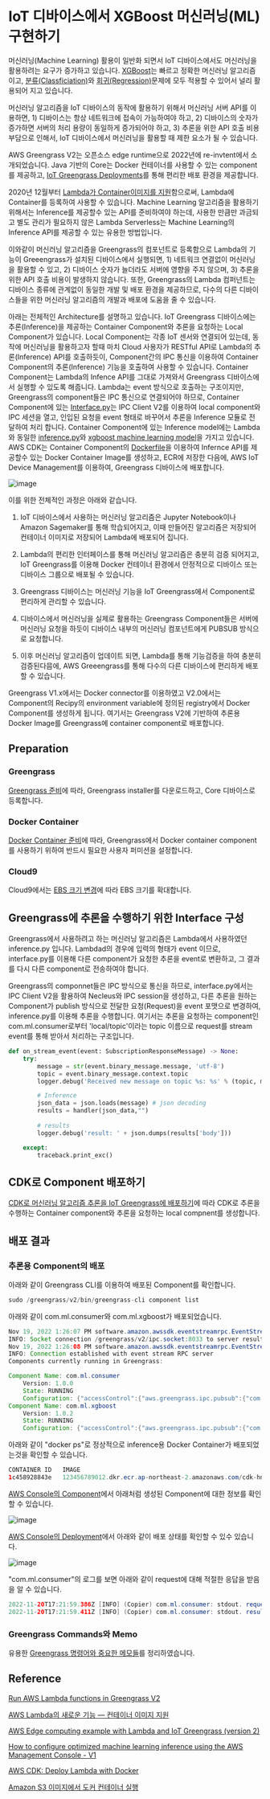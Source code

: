 # IoT 디바이스에서 XGBoost 머신러닝(ML) 구현하기 

머신러닝(Machine Learning) 활용이 일반화 되면서 IoT 디바이스에서도 머신러닝을 활용하려는 요구가 증가하고 있습니다. [XGBoost](https://github.com/kyopark2014/ML-Algorithms/blob/main/xgboost.md)는 빠르고 정확한 머신러닝 알고리즘이고, [분류(Classficiation)](https://github.com/kyopark2014/ML-Algorithms/blob/main/classification.md)와 [회귀(Regression)](https://github.com/kyopark2014/ML-Algorithms/blob/main/regression.md)문제에 모두 적용할 수 있어서 널리 활용되어 지고 있습니다. 

머신러닝 알고리즘을 IoT 디바이스의 동작에 활용하기 위해서 머신러닝 서버 API를 이용하면, 1) 디바이스는 항상 네트워크에 접속이 가능하여야 하고, 2) 디바이스의 숫자가 증가하면 서버의 처리 용량이 동일하게 증가되어야 하고, 3) 추론을 위한 API 호출 비용 부담으로 인해서, IoT 디바이스에서 머신러닝을 활용할 때 제한 요소가 될 수 있습니다. 

AWS Greengrass V2는 오픈소스 edge runtime으로 2022년에 re-invtent에서 소개되었습니다. Java 기반의 Core는 Docker 컨테이너를 사용할 수 있는 component를 제공하고, [IoT Greengrass Deployments](https://ap-northeast-2.console.aws.amazon.com/iot/home?region=ap-northeast-2#/greengrass/v2/deployments)를 통해 편리한 배포 환경을 제공합니다. 


<!--
[Greengrass V2에서는 IoT 디바이스에서 Lambda함수를 쉽게 실행](https://docs.aws.amazon.com/greengrass/v2/developerguide/run-lambda-functions.html)할 수 있는 환경을 제공합니다. aws.greengrass.LambdaLauncher을 이용하여 process와 환경을 관리할 수 있고, aws.greengrass.LambdaManager를 이용하여 IPC를 관리할 수 있으며, aws.greengrass.LambdaRuntimes으로 lambda runtime을 구동할 수 있습니다. 

**컨테이너 이미지 방식으로 AWS Lambda를 구현한 경우는 IoT Greengrass에서 불러서 사용할 수 없습니다. (2022.11.7)**
추후 해당 기능을 제공하면 이 git을 재활용할 예정임  -->


2020년 12월부터 [Lambda가 Container이미지를 지원](https://aws.amazon.com/ko/blogs/korea/new-for-aws-lambda-container-image-support/)함으로써, Lambda에 Container를 등록하여 사용할 수 있습니다. Machine Learning 알고리즘을 활용하기 위해서는 Inference를 제공할수 있는 API를 준비하여야 하는데, 사용한 만큼만 과금되고 별도 관리가 필요하지 않은 Lambda Serverless는 Machine Learning의 Inference API를 제공할 수 있는 유용한 방법입니다. 


이와같이 머신러닝 알고리즘을 Greengrass의 컴포넌트로 등록함으로 Lambda의 기능이 Greeengrass가 설치된 디바이스에서 실행되면, 1) 네트워크 연결없이 머신러닝을 활용할 수 있고, 2) 디바이스 숫자가 늘더라도 서버에 영향을 주지 않으며, 3) 추론을 위한 API 호출 비용이 발생하지 않습니다. 또한, Greengrass의 Lambda 컴퍼넌트는 디바이스 종류에 관계없이 동일한 개발 및 배포 환경을 제공하므로, 다수의 다른 디바이스들을 위한 머신러닝 알고리즘의 개발과 배포에 도움을 줄 수 있습니다.

아래는 전체적인 Architecture를 설명하고 있습니다. IoT Greengrass 디바이스에는 추론(Inference)을 제공하는 Container Component와 추론을 요청하는 Local Component가 있습니다. Local Component는 각종 IoT 센서와 연결되어 있는데, 동작에 머신러닝을 활용하고자 할때 마치 Cloud 사용자가 RESTful API로 Lambda의 추론(Inference) API를 호출하듯이, Component간의 IPC 통신을 이용하여 Container Component의 추론(Inference) 기능을 호출하여 사용할 수 있습니다. Container Component는 Lambda의 Infence API를 그대로 가져와서 Greengrass 디바이스에서 실행할 수 있도록 해줍니다. Lambda는 event 방식으로 호출하는 구조이지만, Greengrass의 component들은 IPC 통신으로 연결되어야 하므로, Container Component에 있는 [Interface.py](https://github.com/kyopark2014/iot-with-ML-container/blob/main/src/ml-container/interface.py)는 IPC Client V2를 이용하여 local component와 IPC 세션을 열고, 인입된 요청을 event 형태로 바꾸어서 추론을 Inference 모듈로 전달하여 처리 합니다. Container Component에 있는 Inference model에는 Lambda와 동일한 [inference.py](https://github.com/kyopark2014/iot-with-ML-container/blob/main/src/ml-container/inference.py)와 [xgboost machine learning model](https://github.com/kyopark2014/iot-with-ML-container/blob/main/src/ml-container/xgboost_wine_quality.json)을 가지고 있습니다. AWS CDK는 Container Component의 [Dockerfile](https://github.com/kyopark2014/iot-with-ML-container/blob/main/src/ml-container/Dockerfile)을 이용하여 Infernce API를 제공할수 있는 Docker Container Image를 생성하고, ECR에 저장한 다음에, AWS IoT Device Management를 이용하여, Greengrass 디바이스에 배포합니다. 

![image](https://user-images.githubusercontent.com/52392004/202931624-25f2db2c-9264-4565-a7cf-4e69b82695cd.png)

 
<!--
여기에서는 AWS Lambda를 IoT 디바이스에서 동작하게 함으로써, 손쉽게 XGBoost 머신러닝 알고리즘을 활용하는 방법에 대해 설명합니다. 

또한, 기존에 ML을 component로 등록하기 위해 필요로 했던, ML에 대한 많은 지식을 필요로 하지 않으며, 디바이스별로 최적화할 필요없이, 

IoT Device에서 머신러닝 알고리즘을 활용하기 위하여 Greengrass의 ML Component를 활용할 수 있습니다. 하지만, 이를 위해서는 ML에 대해 충분한 이해를 통해 디바이스에 ML 환경을 구축하여야 하고, 배포시 디바이스별로 테스트가 필요합니다. 
Greengrass에서는 Lambda를 Component로 등록하여 설치 및 배포환경을 손쉽게 제공할 수 있으므로, ML algorithm을 Container 환경으로 제공할 수 있다면, Greengrass에서 ML 기능을 활용할 때 유용하게 사용할 수 있습니다.-->


이를 위한 전체적인 과정은 아래와 같습니다. 

1) IoT 디바이스에서 사용하는 머신러닝 알고리즘은 Jupyter Notebook이나 Amazon Sagemaker를 통해 학습되어지고, 이때 만들어진 알고리즘은 저장되어 컨테이너 이미지로 저장되어 Lambda에 배포되어 집니다. 

2) Lambda의 편리한 인터페이스를 통해 머신러닝 알고리즘은 충분히 검증 되어지고, IoT Greengrass를 이용해 Docker 컨테이너 환경에서 안정적으로 디바이스 또는 디바이스 그룹으로 배포될 수 있습니다.

3) Greengrass 디바이스는 머신러닝 기능을 IoT Greengrass에서 Component로 편리하게 관리할 수 있습니다. 

4) 디바이스에서 머신러닝을 실제로 활용하는 Greengrass Component들은 서버에 머신러닝 요청을 하듯이 디바이스 내부의 머신러닝 컴포넌트에게 PUBSUB 방식으로 요청합니다.

5) 이후 머신러닝 알고리즘이 업데이트 되면, Lambda를 통해 기능검증을 하여 충분히 검증된다믐에, AWS Greeengrass를 통해 다수의 다른 디바이스에 편리하게 배포할 수 있습니다. 


Greengrass V1.x에서는 Docker connector를 이용하였고 V2.0에서는 Component의 Recipy의 environment variable에 정의된 registry에서 Docker Component를 생성하게 됩니다. 여기서는 Greengrass V2에 기반하여 추론용 Docker Image를 Greengrass에 container component로 배포합니다.




## Preparation

### Greengrass

[Greengrass 준비](https://github.com/kyopark2014/iot-greengrass/blob/main/greengrass-commands.md#greengrass-preparation)에 따라, Greengrass installer를 다운로드하고, Core 디바이스로 등록합니다.

### Docker Container 

[Docker Container 준비](https://github.com/kyopark2014/iot-greengrass/blob/main/docker-component.md#docker-container-preparation)에 따라, Greengrass에서 Docker container component를 사용하기 위하여 반드시 필요한 사용자 퍼미션을 설정합니다. 

### Cloud9

Cloud9에서는 [EBS 크기 변경](https://github.com/kyopark2014/technical-summary/blob/main/resize.md)에 따라 EBS 크기를 확대합니다. 


## Greengrass에 추론을 수행하기 위한 Interface 구성

Greengrass에서 사용하려고 하는 머신러닝 알고리즘은 Lambda에서 사용하였던 inference.py 입니다. Lambdad의 경우에 입력의 형태가 event 이므로, interface.py를 이용해 다른 component가 요청한 추론을 event로 변환하고, 그 결과를 다시 다른 component로 전송하여야 합니다.

Greengrass의 componnet들은 IPC 방식으로 통신을 하므로, interface.py에서는 IPC Client V2을 활용하여 Necleus와 IPC session을 생성하고, 다른 추론을 원하는 Component가 publish 방식으로 전달한 요청(Request)을 event 포맷으로 변경하여, inference.py를 이용해 추론을 수행합니다. 여기서는 추론을 요청하는 component인 com.ml.consumer로부터 'local/topic'이라는 topic 이름으로 request를 stream event를 통해 받아서 처리하는 구조입니다. 

```python
def on_stream_event(event: SubscriptionResponseMessage) -> None:
    try:
        message = str(event.binary_message.message, 'utf-8')
        topic = event.binary_message.context.topic
        logger.debug('Received new message on topic %s: %s' % (topic, message))

        # Inference
        json_data = json.loads(message) # json decoding        
        results = handler(json_data,"")  
        
        # results
        logger.debug('result: ' + json.dumps(results['body']))

    except:
        traceback.print_exc()
```        

## CDK로 Component 배포하기 

[CDK로 머신러닝 알고리즘 추론을 IoT Greengrass에 배포하기](https://github.com/kyopark2014/iot-with-ML-container/tree/main/cdk-ml-iot)에 따라 CDK로 추론을 수행하는 Container component와 추론을 요청하는 local compnent를 생성합니다. 




## 배포 결과

### 추론용 Component의 배포

아래와 같이 Greengrass CLI를 이용하여 배포된 Component를 확인합니다. 

```java
sudo /greengrass/v2/bin/greengrass-cli component list
```

아래와 같이 com.ml.consumer와 com.ml.xgboost가 배포되었습니다. 

```java
Nov 19, 2022 1:26:07 PM software.amazon.awssdk.eventstreamrpc.EventStreamRPCConnection$1 onConnectionSetup
INFO: Socket connection /greengrass/v2/ipc.socket:8033 to server result [AWS_ERROR_SUCCESS]
Nov 19, 2022 1:26:08 PM software.amazon.awssdk.eventstreamrpc.EventStreamRPCConnection$1 onProtocolMessage
INFO: Connection established with event stream RPC server
Components currently running in Greengrass:

Component Name: com.ml.consumer
    Version: 1.0.0
    State: RUNNING
    Configuration: {"accessControl":{"aws.greengrass.ipc.pubsub":{"com.ml.consumer:pubsub:1":{"operations":["aws.greengrass#PublishToTopic"],"policyDescription":"Allows access to publish to all topics.","resources":["*"]}}}}
Component Name: com.ml.xgboost
    Version: 1.0.2
    State: RUNNING
    Configuration: {"accessControl":{"aws.greengrass.ipc.pubsub":{"com.ml.xgboost:pubsub:1":{"operations":["aws.greengrass#SubscribeToTopic"],"policyDescription":"Allows access to subscribe to all topics.","resources":["*"]}}}}
```

아래와 같이 "docker ps"로 정상적으로 inference용 Docker Container가 배포되었는것을 확인할 수 있습니다.

```java
CONTAINER ID   IMAGE                                                                                                                                                                           COMMAND                  CREATED         STATUS         PORTS     NAMES
1c458928843e   123456789012.dkr.ecr.ap-northeast-2.amazonaws.com/cdk-hnb659fds-container-assets-123456789012-ap-northeast-2:5f39c9f7a2229021f0500caff1bb29c35cd12fbd37bcd2cbe74e2fc30a721a89   "python3 /var/task/x…"   6 minutes ago   Up 5 minutes             nervous_elgamal
```

[AWS Console의 Component](https://ap-northeast-2.console.aws.amazon.com/iot/home?region=ap-northeast-2#/greengrass/v2/components)에서 아래처럼 생성된 Component에 대한 정보를 확인할 수 있습니다. 

![image](https://user-images.githubusercontent.com/52392004/202870851-15e7fae2-7550-48e1-84d8-013d0c26e3c0.png)

[AWS Console의 Deployment](https://ap-northeast-2.console.aws.amazon.com/iot/home?region=ap-northeast-2#/greengrass/v2/deployments)에서 아래와 같이 배포 상태를 확인할 수 있수 있습니다.

![image](https://user-images.githubusercontent.com/52392004/202870871-f6f404c2-9ce3-4f6e-9f44-8be8fc035879.png)

"com.ml.consumer"의 로그를 보면 아래와 같이 request에 대해 적절한 응답을 받음을 알 수 있습니다.

```java
2022-11-20T17:21:59.386Z [INFO] (Copier) com.ml.consumer: stdout. request: {"body": "[{\"fixed acidity\":6.6,\"volatile acidity\":0.24,\"citric acid\":0.28,\"residual sugar\":1.8,\"chlorides\":0.028,\"free sulfur dioxide\":39,\"total sulfur dioxide\":132,\"density\":0.99182,\"pH\":3.34,\"sulphates\":0.46,\"alcohol\":11.4,\"color_red\":0,\"color_white\":1},{\"fixed acidity\":8.7,\"volatile acidity\":0.78,\"citric acid\":0.51,\"residual sugar\":1.7,\"chlorides\":0.415,\"free sulfur dioxide\":12,\"total sulfur dioxide\":66,\"density\":0.99623,\"pH\":3.0,\"sulphates\":1.17,\"alcohol\":9.2,\"color_red\":1,\"color_white\":0}]", "isBase64Encoded": false}. {scriptName=services.com.ml.consumer.lifecycle.Run, serviceName=com.ml.consumer, currentState=RUNNING}
2022-11-20T17:21:59.411Z [INFO] (Copier) com.ml.consumer: stdout. result: [6.573914051055908, 4.869720935821533]. {scriptName=services.com.ml.consumer.lifecycle.Run, serviceName=com.ml.consumer, currentState=RUNNING}
```

### Greengrass Commands와 Memo

유용한 [Greengrass 명령어와 중요한 메모들](https://github.com/kyopark2014/iot-greengrass/blob/main/greengrass-commands.md)를 정리하였습니다.



## Reference

[Run AWS Lambda functions in Greengrass V2](https://docs.aws.amazon.com/greengrass/v2/developerguide/run-lambda-functions.html)

[AWS Lambda의 새로운 기능 — 컨테이너 이미지 지원](https://aws.amazon.com/ko/blogs/korea/new-for-aws-lambda-container-image-support/)

[AWS Edge computing example with Lambda and IoT Greengrass (version 2)](https://medium.com/@rostyslav.myronenko/aws-edge-computing-example-with-lambda-and-iot-greengrass-version-2-aa68f2cc246)

[How to configure optimized machine learning inference using the AWS Management Console - V1](https://docs.aws.amazon.com/greengrass/v1/developerguide/ml-dlc-console.html)

[AWS CDK: Deploy Lambda with Docker](https://sbstjn.com/blog/aws-cdk-lambda-docker-container-example/)

[Amazon S3 이미지에서 도커 컨테이너 실행](https://docs.aws.amazon.com/ko_kr/greengrass/v2/developerguide/run-docker-container.html#run-docker-container-s3)
